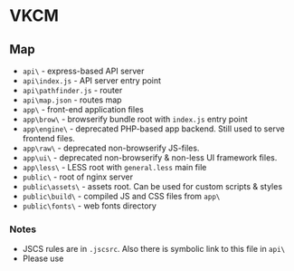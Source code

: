# VKCM
## Map
* `api\` - express-based API server
* `api\index.js` - API server entry point
* `api\pathfinder.js` - router
* `api\map.json` - routes map
* `app\` - front-end application files
* `app\brow\` - browserify bundle root with `index.js` entry point
* `app\engine\` - deprecated PHP-based app backend. Still used to serve frontend files.
* `app\raw\` - deprecated non-browserify JS-files.
* `app\ui\` - deprecated non-browserify & non-less UI framework files.
* `app\less\` - LESS root with `general.less` main file
* `public\` - root of nginx server
* `public\assets\` - assets root. Can be used for custom scripts & styles
* `public\build\` - compiled JS and CSS files from `app\`
* `public\fonts\` - web fonts directory

### Notes
* JSCS rules are in `.jscsrc`. Also there is symbolic link to this file in `api\`
* Please use
